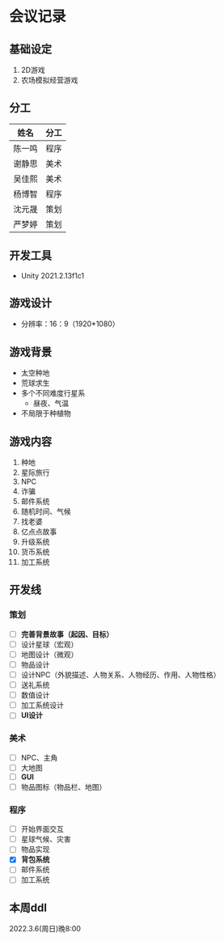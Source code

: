 # 会议记录

## 基础设定

1. 2D游戏
2. 农场模拟经营游戏

## 分工

|姓名|分工|
|:-:|:-:|
|陈一鸣|程序|
|谢静思|美术|
|吴佳熙|美术|
|杨博智|程序|
|沈元晟|策划|
|严梦婷|策划|

## 开发工具

- Unity 2021.2.13f1c1

## 游戏设计

- 分辨率：16：9（1920*1080）

## 游戏背景

- 太空种地
- 荒球求生
- 多个不同难度行星系
  - 昼夜、气温
- 不局限于种植物

## 游戏内容

1. 种地
2. 星际旅行
3. NPC
4. 诈骗
5. 邮件系统
6. 随机时间、气候
7. 找老婆
8. 亿点点故事
9. 升级系统
10. 货币系统
11. 加工系统

## 开发线

### 策划

- [ ] __完善背景故事（起因、目标）__
- [ ] 设计星球（宏观）
- [ ] 地图设计（微观）
- [ ] 物品设计
- [ ] 设计NPC（外貌描述、人物关系、人物经历、作用、人物性格）
- [ ] 送礼系统
- [ ] 数值设计
- [ ] 加工系统设计
- [ ] __UI设计__

### 美术

- [ ] NPC、主角
- [ ] 大地图
- [ ] __GUI__
- [ ] 物品图标（物品栏、地图）

### 程序

- [ ] 开始界面交互
- [ ] 星球气候、灾害
- [ ] 物品实现
- [x] __背包系统__
- [ ] 邮件系统
- [ ] 加工系统

## 本周ddl

2022.3.6(周日)晚8:00